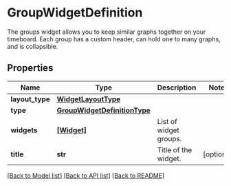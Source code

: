 # GroupWidgetDefinition

The groups widget allows you to keep similar graphs together on your timeboard. Each group has a custom header, can hold one to many graphs, and is collapsible.

## Properties
Name | Type | Description | Notes
------------ | ------------- | ------------- | -------------
**layout_type** | [**WidgetLayoutType**](WidgetLayoutType.md) |  | 
**type** | [**GroupWidgetDefinitionType**](GroupWidgetDefinitionType.md) |  | 
**widgets** | [**[Widget]**](Widget.md) | List of widget groups. | 
**title** | **str** | Title of the widget. | [optional] 

[[Back to Model list]](README.md#documentation-for-models) [[Back to API list]](README.md#documentation-for-api-endpoints) [[Back to README]](README.md)


